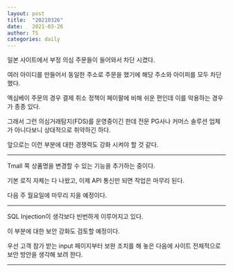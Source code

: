 ```yaml
---
layout: post
title:  "20210326"
date:   2021-03-26
author: TS
categories: daily
---
```


일본 사이트에서 부정 의심 주문들이 들어와서 차단 시켰다.

여러 아이디를 만들어서 동일한 주소로 주문을 했기에 해당 주소와 아이피를 모두 차단했다.

엑심베이 주문의 경우 결제 취소 정책이 페이팔에 비해 쉬운 편인데 이를 악용하는 경우가 종종 있다.

그래서 그런 의심거래탐지(FDS)를 운영중이긴 한데 전문 PG사나 커머스 솔루션 업체가 아니다보니 상대적으로 취약하긴 하다.

앞으로는 이런 부분에 대한 경쟁력도 강화 시켜야 할 것 같다.

---

Tmall 쪽 상품명을 변경할 수 있는 기능을 추가하는 중이다.

기본 로직 자체는 다 나왔고, 이제 API 통신만 되면 작업은 마무리 된다.

다음 주 월요일에 마무리 지을 예정이다.

---

SQL Injection이 생각보다 빈번하게 이루어지고 있다.

이 부분에 대한 보안 강화도 검토할 예정이다.

우선 고객 참가 받는 input 페이지부터 보완 조치를 해 놓은 다음에 사이트 전체적으로 보안 방안을 생각해 보려 한다.

---

